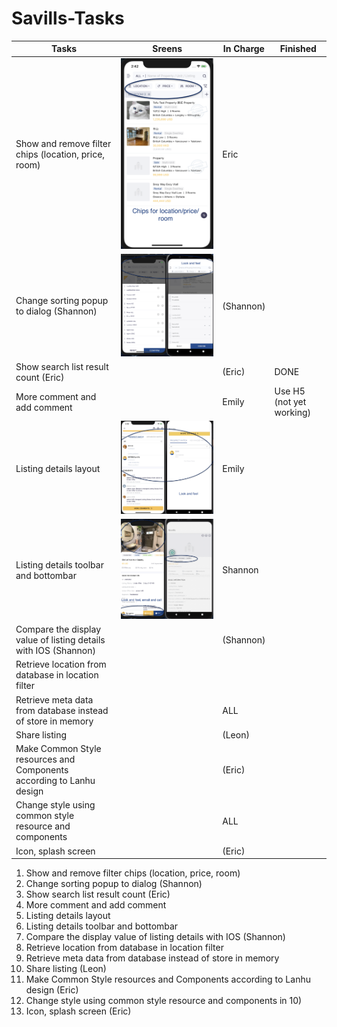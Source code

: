 # Savills-Tasks


| Tasks       | Sreens      | In Charge   | Finished   |
| ----------- | ----------- | ----------- |-------------|
| Show and remove filter chips (location, price, room)       | ![Tux, the Linux mascot](/images/image3.png)       | Eric| |
| Change sorting popup to dialog (Shannon)   | ![Tux, the Linux mascot](/images/image4.png)        | (Shannon) ||
| Show search list result count (Eric)   |         | (Eric) | DONE |
| More comment and add comment   |      | Emily | Use H5 (not yet working)|
| Listing details layout    |     ![Tux, the Linux mascot](/images/image6.png)       | Emily ||
| Listing details toolbar and bottombar     |      ![Tux, the Linux mascot](/images/image1.png)      | Shannon |  |
| Compare the display value of listing details with IOS (Shannon)    |         | (Shannon) ||
| Retrieve location from database in location filter    |         |  ||
| Retrieve meta data from database instead of store in memory    |         | ALL ||
| Share listing   |         |  (Leon)   ||
| Make Common Style resources and Components according to Lanhu design    |         | (Eric)  ||
| Change style using common style resource and components    |         | ALL ||
| Icon, splash screen   |         |  (Eric) ||


1. 	Show and remove filter chips (location, price, room) 
1. 	Change sorting popup to dialog (Shannon)
1. 	Show search list result count (Eric)
1. 	More comment and add comment
1. 	Listing details layout 
1. 	Listing details toolbar and bottombar 
1. 	Compare the display value of listing details with IOS (Shannon)
1. 	Retrieve location from database in location filter
1. 	Retrieve meta data from database instead of store in memory
1. 	Share listing (Leon) 
1. 	Make Common Style resources and Components according to Lanhu design (Eric)
1. 	Change style using common style resource and components in 10)
1. 	Icon, splash screen (Eric)
